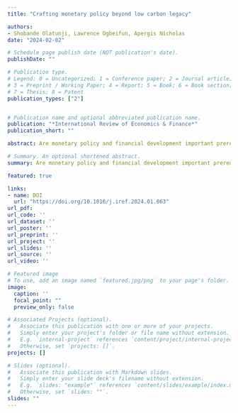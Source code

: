 ```yaml
---
title: "Crafting monetary policy beyond low carbon legacy"

authors:
- Shobande Olatunji, Lawrence Ogbeifun, Apergis Nicholas
date: "2024-02-02"

# Schedule page publish date (NOT publication's date).
publishDate: ""

# Publication type.
# Legend: 0 = Uncategorized; 1 = Conference paper; 2 = Journal article;
# 3 = Preprint / Working Paper; 4 = Report; 5 = Book; 6 = Book section;
# 7 = Thesis; 8 = Patent
publication_types: ["2"]


# Publication name and optional abbreviated publication name.
publication: "*International Review of Economics & Finance*"
publication_short: ""

abstract: Are monetary policy and financial development important prerequisities for realising a low carbon economy? The answer is yes, but this work argues that its importance rests on different associated mechanisms. We test this assertion by using a panel of 24 OECD countries, spanning the period 2000–2019. The analysis is framed in four empirical strategies. The first method involves employing standard panel specifications, which control for unobserved error term components. The second examines the long- and short-term dynamics of the relationships using Generalized Method of Moment (GMM) dynamic specifications. The third employs the Machado and Silva Quantile via Moment approach to reassess the drivers of carbon neutrality heterogeneity. Additionally, alternative and supplementary approaches based on statistical procedures, such as Hausman-Taylor and Feasible Generalized Least Squares, are carried out to test the robustness of the findings. The analysis indicates that lagged carbon emissions have a significant and positive impact on subsequent carbon emissions. The findings also suggest that both monetary policy and financial development are critical in mitigating carbon emissions. Conversely, an upsurge in the share price index is linked to an increase in carbon emissions. These findings underscore the significance of integrating monetary and financial development into a comprehensive strategy that considers both current and past carbon emissions to attain sustainable environmental outcomes.

# Summary. An optional shortened abstract.
summary: Are monetary policy and financial development important prerequisities for realising a low carbon economy? The answer is yes, but this work argues that its importance rests on different associated mechanisms. We test this assertion by using a panel of 24 OECD countries, spanning the period 2000–2019. The analysis is framed in four empirical strategies. The first method involves employing standard panel specifications, which control for unobserved error term components. The second examines the long- and short-term dynamics of the relationships using Generalized Method of Moment (GMM) dynamic specifications. The third employs the Machado and Silva Quantile via Moment approach to reassess the drivers of carbon neutrality heterogeneity. Additionally, alternative and supplementary approaches based on statistical procedures, such as Hausman-Taylor and Feasible Generalized Least Squares, are carried out to test the robustness of the findings. The analysis indicates that lagged carbon emissions have a significant and positive impact on subsequent carbon emissions. The findings also suggest that both monetary policy and financial development are critical in mitigating carbon emissions. Conversely, an upsurge in the share price index is linked to an increase in carbon emissions. These findings underscore the significance of integrating monetary and financial development into a comprehensive strategy that considers both current and past carbon emissions to attain sustainable environmental outcomes.

featured: true

links:
- name: DOI
  url: "https://doi.org/10.1016/j.iref.2024.01.063"
url_pdf: 
url_code: ''
url_dataset: ''
url_poster: ''
url_preprint: ''
url_project: ''
url_slides: ''
url_source: ''
url_video: ''

# Featured image
# To use, add an image named `featured.jpg/png` to your page's folder. 
image:
  caption: ''
  focal_point: ""
  preview_only: false

# Associated Projects (optional).
#   Associate this publication with one or more of your projects.
#   Simply enter your project's folder or file name without extension.
#   E.g. `internal-project` references `content/project/internal-project/index.md`.
#   Otherwise, set `projects: []`.
projects: []

# Slides (optional).
#   Associate this publication with Markdown slides.
#   Simply enter your slide deck's filename without extension.
#   E.g. `slides: "example"` references `content/slides/example/index.md`.
#   Otherwise, set `slides: ""`.
slides: ""
---
```

